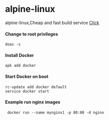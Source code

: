 # alpine-linux
alpine-linux,Cheap and fast build service <a href="https://af-south-1.console.aws.amazon.com/ec2/home#launchAmi=ami-02e81fa7058a761d2">Click</a>

#### Change to root privileges 
```
doas -s
```
#### Install Docker
```
apk add docker
```
#### Start Docker on boot
```
rc-update add docker default
service docker start
```

#### Example run nginx images

```
 docker run --name mynginx1 -p 80:80 -d nginx
```
